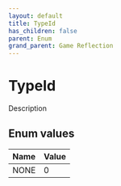 ```yaml
---
layout: default
title: TypeId
has_children: false
parent: Enum
grand_parent: Game Reflection
---
```

# TypeId
Description 

## Enum values
| Name | Value |
|:-------------|:--------------|
| NONE | 0 |
